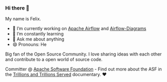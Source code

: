 ### Hi there 👋

My name is Felix.

- 🔭 I’m currently working on [Apache Airflow](https://github.com/apache/airflow) and [Airflow-Diagrams](https://github.com/feluelle/airflow-diagrams)
- 🌱 I’m constantly learning
- 💬 Ask me about anything
- 😄 Pronouns: He

Big fan of the Open Source Community. I love sharing ideas with each other and contribute to a open world of source code.

Committer @ [Apache Software Foundation](https://www.apache.org/) - Find out more about the ASF in the [Trillions and Trillions Served](https://www.youtube.com/watch?v=JUt2nb0mgwg) documentary. :heart:
